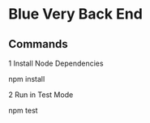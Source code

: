# Blue Very Back End

## Commands
1 Install Node Dependencies

npm install

2 Run in Test Mode

npm test
